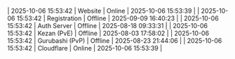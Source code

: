| 2025-10-06 15:53:42 | Website | Online | 2025-10-06 15:53:39 |
| 2025-10-06 15:53:42 | Registration | Offline | 2025-09-09 16:40:23 |
| 2025-10-06 15:53:42 | Auth Server | Offline | 2025-08-18 09:33:31 |
| 2025-10-06 15:53:42 | Kezan (PvE) | Offline | 2025-08-03 17:58:02 |
| 2025-10-06 15:53:42 | Gurubashi (PvP) | Offline | 2025-08-23 21:44:06 |
| 2025-10-06 15:53:42 | Cloudflare | Online | 2025-10-06 15:53:39 |

